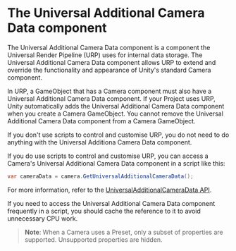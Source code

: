 # The Universal Additional Camera Data component

The Universal Additional Camera Data component is a component the Universal Render Pipeline (URP) uses for internal data storage. The Universal Additional Camera Data component allows URP to extend and override the functionality and appearance of Unity's standard Camera component.

In URP, a GameObject that has a Camera component must also have a Universal Additional Camera Data component. If your Project uses URP, Unity automatically adds the Universal Additional Camera Data component when you create a Camera GameObject. You cannot remove the Universal Additional Camera Data component from a Camera GameObject.

If you don't use scripts to control and customise URP, you do not need to do anything with the Universal Additiona Camera Data component.

If you do use scripts to control and customise URP, you can access a Camera's Universal Additional Camera Data component in a script like this:

```c#
var cameraData = camera.GetUniversalAdditionalCameraData();
```

For more information, refer to the [UniversalAdditionalCameraData API](xref:UnityEngine.Rendering.Universal.UniversalAdditionalCameraData).

If you need to access the Universal Additional Camera Data component frequently in a script, you should cache the reference to it to avoid unnecessary CPU work.

> **Note**: When a Camera uses a Preset, only a subset of properties are supported. Unsupported properties are hidden.
